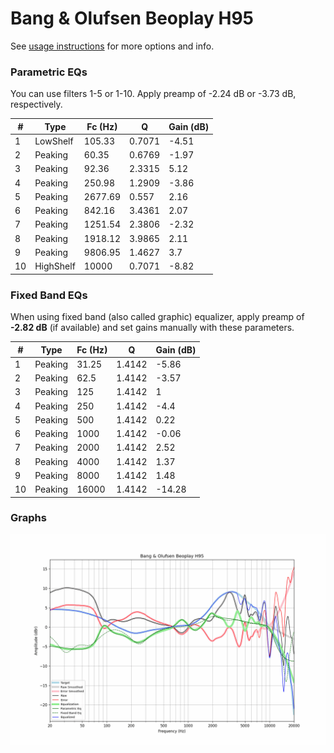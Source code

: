 # Bang & Olufsen Beoplay H95
See [usage instructions](https://github.com/jaakkopasanen/AutoEq#usage) for more options and info.

### Parametric EQs
You can use filters 1-5 or 1-10. Apply preamp of -2.24 dB or -3.73 dB, respectively.

|   # | Type      |   Fc (Hz) |      Q |   Gain (dB) |
|-----|-----------|-----------|--------|-------------|
|   1 | LowShelf  |    105.33 | 0.7071 |       -4.51 |
|   2 | Peaking   |     60.35 | 0.6769 |       -1.97 |
|   3 | Peaking   |     92.36 | 2.3315 |        5.12 |
|   4 | Peaking   |    250.98 | 1.2909 |       -3.86 |
|   5 | Peaking   |   2677.69 | 0.557  |        2.16 |
|   6 | Peaking   |    842.16 | 3.4361 |        2.07 |
|   7 | Peaking   |   1251.54 | 2.3806 |       -2.32 |
|   8 | Peaking   |   1918.12 | 3.9865 |        2.11 |
|   9 | Peaking   |   9806.95 | 1.4627 |        3.7  |
|  10 | HighShelf |  10000    | 0.7071 |       -8.82 |

### Fixed Band EQs
When using fixed band (also called graphic) equalizer, apply preamp of **-2.82 dB** (if available) and set gains manually with these parameters.

|   # | Type    |   Fc (Hz) |      Q |   Gain (dB) |
|-----|---------|-----------|--------|-------------|
|   1 | Peaking |     31.25 | 1.4142 |       -5.86 |
|   2 | Peaking |     62.5  | 1.4142 |       -3.57 |
|   3 | Peaking |    125    | 1.4142 |        1    |
|   4 | Peaking |    250    | 1.4142 |       -4.4  |
|   5 | Peaking |    500    | 1.4142 |        0.22 |
|   6 | Peaking |   1000    | 1.4142 |       -0.06 |
|   7 | Peaking |   2000    | 1.4142 |        2.52 |
|   8 | Peaking |   4000    | 1.4142 |        1.37 |
|   9 | Peaking |   8000    | 1.4142 |        1.48 |
|  10 | Peaking |  16000    | 1.4142 |      -14.28 |

### Graphs
![](./Bang%20&%20Olufsen%20Beoplay%20H95.png)
